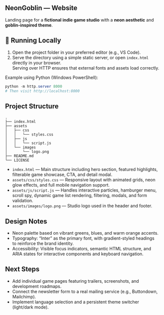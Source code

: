 ## **NeonGoblin — Website**

Landing page for a **fictional indie game studio** with a **neon aesthetic** and **goblin-inspired theme**.

## 🚀 Running Locally

1. Open the project folder in your preferred editor (e.g., VS Code).  
2. Serve the directory using a simple static server, or open `index.html` directly in your browser.  
   Serving over HTTP ensures that external fonts and assets load correctly.

Example using Python (Windows PowerShell):

```powershell
python -m http.server 8000
# Then visit http://localhost:8000
```

## Project Structure

```
.
├── index.html
├── assets
│   ├── css
│   │   └── styles.css
│   ├── js
│   │   └── script.js
│   └── images
│       └── logo.png
├── README.md
└── LICENSE
```

- `index.html` — Main structure including hero section, featured highlights, filterable game showcase, CTA, and detail modal.
- `assets/css/styles.css` — Responsive layout with animated grids, neon glow effects, and full mobile navigation support.
- `assets/js/script.js` — Handles interactive particles, hamburger menu, scroll spy, dynamic game list rendering, filtering, modals, and form validation.
- `assets/images/logo.png` — Studio logo used in the header and footer.

## Design Notes

- Neon palette based on vibrant greens, blues, and warm orange accents.
- Typography: “Inter” as the primary font, with gradient-styled headings to reinforce the brand identity.
- Accessibility: Visible focus indicators, semantic HTML structure, and ARIA states for interactive components and keyboard navigation.

## Next Steps

- Add individual game pages featuring trailers, screenshots, and development roadmaps.
- Connect the newsletter form to a real mailing service (e.g., Buttondown, Mailchimp).
- Implement language selection and a persistent theme switcher (light/dark mode).
